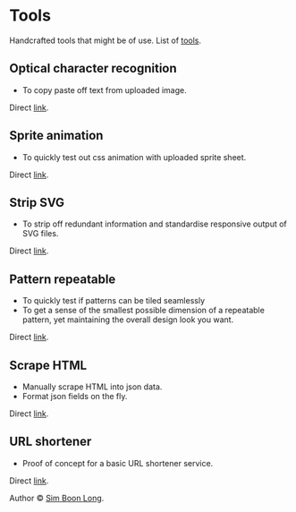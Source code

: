 # Tools

Handcrafted tools that might be of use. List of [tools](https://tools.simboonlong.com).

## Optical character recognition

- To copy paste off text from uploaded image.

Direct [link](https://tools.simboonlong.com/optical-character-recognition).

## Sprite animation

- To quickly test out css animation with uploaded sprite sheet.

Direct [link](https://tools.simboonlong.com/sprite-animation).

## Strip SVG

- To strip off redundant information and standardise responsive output of SVG files.

Direct [link](https://tools.simboonlong.com/strip-svg).

## Pattern repeatable

- To quickly test if patterns can be tiled seamlessly
- To get a sense of the smallest possible dimension of a repeatable pattern, yet maintaining the overall design look you
  want.

Direct [link](https://tools.simboonlong.com/pattern-repeatable).

## Scrape HTML

- Manually scrape HTML into json data.
- Format json fields on the fly.

Direct [link](https://tools.simboonlong.com/scrape-html).

## URL shortener

- Proof of concept for a basic URL shortener service.

Direct [link](https://tools.simboonlong.com/url-shortener).

Author © [Sim Boon Long](https://simboonlong.com).
